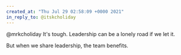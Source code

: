 ```yaml
---
created_at: "Thu Jul 29 02:58:09 +0000 2021"
in_reply_to: @itskcholiday
---
```


@mrkcholiday It's tough. Leadership can be a lonely road if we let it. 

But when we share leadership, the team benefits.